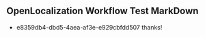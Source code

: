 ## OpenLocalization Workflow Test MarkDown
* e8359db4-dbd5-4aea-af3e-e929cbfdd507 thanks!

<!--HONumber=Aug16_HO4-->


